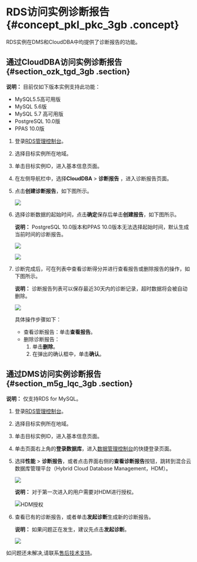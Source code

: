 # RDS访问实例诊断报告 {#concept_pkl_pkc_3gb .concept}

RDS实例在DMS和CloudDBA中均提供了诊断报告的功能。

## 通过CloudDBA访问实例诊断报告 {#section_ozk_tgd_3gb .section}

**说明：** 目前仅如下版本实例支持此功能：

-   MySQL5.5高可用版
-   MySQL 5.6版
-   MySQL 5.7 高可用版
-   PostgreSQL 10.0版
-   PPAS 10.0版

1.  登录[RDS管理控制台](https://rdsnext.console.aliyun.com/)。
2.  选择目标实例所在地域。
3.  单击目标实例ID，进入基本信息页面。
4.  在左侧导航栏中，选择**CloudDBA** \> **诊断报告** ，进入诊断报告页面。
5.  点击**创建诊断报告**，如下图所示。

    ![](http://static-aliyun-doc.oss-cn-hangzhou.aliyuncs.com/assets/img/8403/155494851335776_zh-CN.png)

6.  选择诊断数据的起始时间，点击**确定**保存后单击**创建报告**，如下图所示。

    **说明：** PostgreSQL 10.0版本和PPAS 10.0版本无法选择起始时间，默认生成当前时间的诊断报告。

    ![](http://static-aliyun-doc.oss-cn-hangzhou.aliyuncs.com/assets/img/8403/155494851335781_zh-CN.png)

    ![](http://static-aliyun-doc.oss-cn-hangzhou.aliyuncs.com/assets/img/8403/155494851435782_zh-CN.png)

7.  诊断完成后，可在列表中查看诊断得分并进行查看报告或删除报告的操作，如下图所示。

    **说明：** 诊断报告列表可以保存最近30天内的诊断记录，超时数据将会被自动删除。

    ![](http://static-aliyun-doc.oss-cn-hangzhou.aliyuncs.com/assets/img/8403/155494851435783_zh-CN.png)

    具体操作步骤如下：

    -   查看诊断报告：单击**查看报告**。
    -   删除诊断报告：
        1.  单击**删除**。
        2.  在弹出的确认框中，单击**确认**。

## 通过DMS访问实例诊断报告 {#section_m5g_lqc_3gb .section}

**说明：** 仅支持RDS for MySQL。

1.  登录[RDS管理控制台](https://rdsnext.console.aliyun.com/)。
2.  选择目标实例所在地域。
3.  单击目标实例ID，进入基本信息页面。
4.  单击页面右上角的**登录数据库**，进入[数据管理控制台](https://dms.console.aliyun.com/#/dms/login)的快捷登录页面。
5.  选择**性能** \> **诊断报告**，或者点击界面右侧的**查看诊断报告**按钮，跳转到混合云数据库管理平台（Hybrid Cloud Database Management，HDM）。

    ![](http://static-aliyun-doc.oss-cn-hangzhou.aliyuncs.com/assets/img/8403/155494851435755_zh-CN.png)

    **说明：** 对于第一次进入的用户需要对HDM进行授权。

    ![HDM授权](http://static-aliyun-doc.oss-cn-hangzhou.aliyuncs.com/assets/img/8403/155494851444219_zh-CN.png)

6.  查看已有的诊断报告，或者单击**发起诊断**生成新的诊断报告。

    **说明：** 如果问题正在发生，建议先点击**发起诊断**。

    ![](http://static-aliyun-doc.oss-cn-hangzhou.aliyuncs.com/assets/img/8403/155494851435762_zh-CN.png)


如问题还未解决,请联系[售后技术支持](https://selfservice.console.aliyun.com/ticket/createIndex)。

